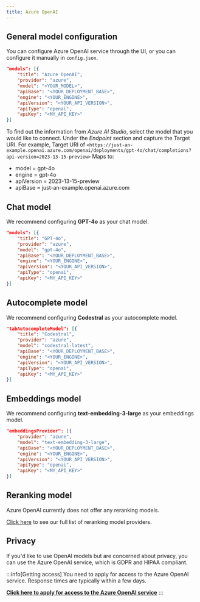 ```yaml
---
title: Azure OpenAI
---
```


## General model configuration

You can configure Azure OpenAI service through the UI, or you can configure it manually in `config.json`.

```json title="config.json"
"models": [{
    "title": "Azure OpenAI",
    "provider": "azure",
    "model": "<YOUR_MODEL>",
    "apiBase": "<YOUR_DEPLOYMENT_BASE>",
    "engine": "<YOUR_ENGINE>",
    "apiVersion": "<YOUR_API_VERSION>",
    "apiType": "openai",
    "apiKey": "<MY_API_KEY>"
}]
```

To find out the information from _Azure AI Studio_, select the model that you would like to connect. Under the _Endpoint_ section and capture the Target URI.
For example, Target URI of `<https://just-an-example.openai.azure.com/openai/deployments/gpt-4o/chat/completions?api-version=2023-13-15-preview>`
Maps to:

- model = gpt-4o
- engine = gpt-4o
- apiVersion = 2023-13-15-preview
- apiBase = just-an-example.openai.azure.com

## Chat model

We recommend configuring **GPT-4o** as your chat model.

```json title="config.json"
"models": [{
    "title": "GPT-4o",
    "provider": "azure",
    "model": "gpt-4o",
    "apiBase": "<YOUR_DEPLOYMENT_BASE>",
    "engine": "<YOUR_ENGINE>",
    "apiVersion": "<YOUR_API_VERSION>",
    "apiType": "openai",
    "apiKey": "<MY_API_KEY>"
}]
```

## Autocomplete model

We recommend configuring **Codestral** as your autocomplete model.

<!-- TODO: I don't think this is valid -->

```json title="config.json"
"tabAutocompleteModel": [{
    "title": "Codestral",
    "provider": "azure",
    "model": "codestral-latest",
    "apiBase": "<YOUR_DEPLOYMENT_BASE>",
    "engine": "<YOUR_ENGINE>",
    "apiVersion": "<YOUR_API_VERSION>",
    "apiType": "openai",
    "apiKey": "<MY_API_KEY>"
}]
```

## Embeddings model

We recommend configuring **text-embedding-3-large** as your embeddings model.

<!-- TODO: I don't think this is valid -->

```json title="config.json"
"embeddingsProvider": [{
    "provider": "azure",
    "model": "text-embedding-3-large",
    "apiBase": "<YOUR_DEPLOYMENT_BASE>",
    "engine": "<YOUR_ENGINE>",
    "apiVersion": "<YOUR_API_VERSION>",
    "apiType": "openai",
    "apiKey": "<MY_API_KEY>"
}]
```

## Reranking model

Azure OpenAI currently does not offer any reranking models.

[Click here](../../model-types/reranking.md) to see our full list of reranking model providers.

## Privacy

If you'd like to use OpenAI models but are concerned about privacy, you can use the Azure OpenAI service, which is GDPR and HIPAA compliant.

:::info[Getting access]
You need to apply for access to the Azure OpenAI service. Response times are typically within a few days.

**[Click here to apply for access to the Azure OpenAI service](https://azure.microsoft.com/en-us/products/ai-services/openai-service)**
:::
